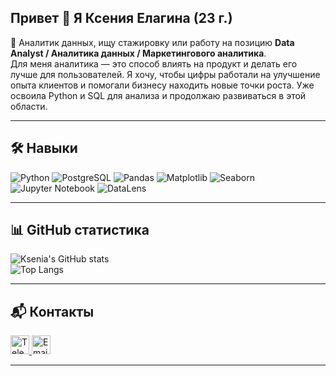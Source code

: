 ## Привет 👋 Я Ксения Елагина (23 г.)

🎯 Аналитик данных, ищу стажировку или работу на позицию **Data Analyst / Аналитика данных / Маркетингового аналитика**.  
Для меня аналитика — это способ влиять на продукт и делать его лучше для пользователей. Я хочу, чтобы цифры работали на улучшение опыта клиентов и помогали бизнесу находить новые точки роста. Уже освоила Python и SQL для анализа и продолжаю развиваться в этой области.

---

## 🛠️ Навыки  

![Python](https://img.shields.io/badge/Python-3776AB?style=for-the-badge&logo=python&logoColor=white)
![PostgreSQL](https://img.shields.io/badge/PostgreSQL-4169E1?style=for-the-badge&logo=postgresql&logoColor=white)
![Pandas](https://img.shields.io/badge/Pandas-150458?style=for-the-badge&logo=pandas&logoColor=white)
![Matplotlib](https://img.shields.io/badge/Matplotlib-11557C?style=for-the-badge&logo=matplotlib&logoColor=white)
![Seaborn](https://img.shields.io/badge/Seaborn-4C72B0?style=for-the-badge&logo=python&logoColor=white)
![Jupyter Notebook](https://img.shields.io/badge/Jupyter-FA5B0F?style=for-the-badge&logo=jupyter&logoColor=white)
![DataLens](https://img.shields.io/badge/DataLens-FF6C37?style=for-the-badge&logo=yandex&logoColor=white)


---

## 📊 GitHub статистика  

![Ksenia's GitHub stats](https://github-readme-stats.vercel.app/api?username=kseniya-elagina&show_icons=true&theme=tokyonight)  
![Top Langs](https://github-readme-stats.vercel.app/api/top-langs/?username=kseniya-elagina&layout=compact&theme=tokyonight)

---

## 📬 Контакты  

<a href="https://t.me/sharly_shark">
  <img src="https://upload.wikimedia.org/wikipedia/commons/8/82/Telegram_logo.svg" alt="Telegram" width="30"/>
</a>
<a href="mailto:sharly.shark@yandex.ru">
  <img src="https://upload.wikimedia.org/wikipedia/commons/4/4e/Mail_%28iOS%29.svg" alt="Email" width="30"/>
</a>

---
